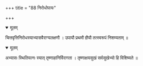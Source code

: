 +++
title = "88 निरोधोपायः"

+++


<details open><summary>मूलम्</summary>

चित्तवृत्तिनिरोधस्याभ्यासवैराग्यलक्षणौ । उपायौ प्रथमौ ज्ञैयौ तत्स्वरूपं निशम्यताम् ॥
</details>



<details open><summary>मूलम्</summary>

अभ्यासः स्थितियत्नः स्यात् तृष्णाहानिर्विरागता । तृष्णाक्षयसुखं सर्वसुखेभ्यो हि विशिष्यते ॥
</details>

